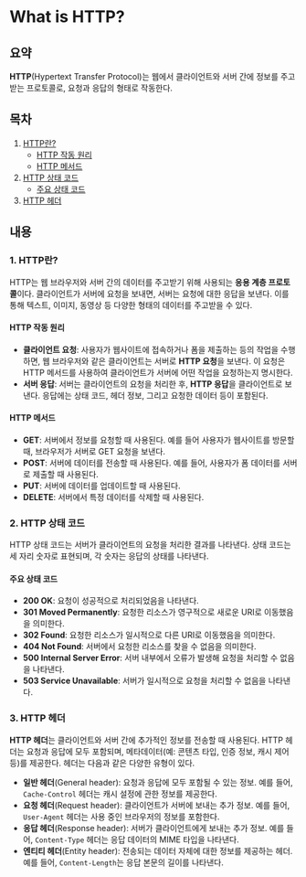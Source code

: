 # What is HTTP?

<!-- ================================================== -->

## 요약

**HTTP**(Hypertext Transfer Protocol)는 웹에서 클라이언트와 서버 간에 정보를 주고받는 프로토콜로, 요청과 응답의 형태로 작동한다.

<!-- ================================================== -->

## 목차

1. [HTTP란?](#1-http란)
   - [HTTP 작동 원리](#http-작동-원리)
   - [HTTP 메서드](#http-메서드)
2. [HTTP 상태 코드](#2-http-상태-코드)
   - [주요 상태 코드](#주요-상태-코드)
3. [HTTP 헤더](#3-http-헤더)

<!-- ================================================== -->

## 내용

### 1. HTTP란?

HTTP는 웹 브라우저와 서버 간의 데이터를 주고받기 위해 사용되는 **응용 계층 프로토콜**이다. 클라이언트가 서버에 요청을 보내면, 서버는 요청에 대한 응답을 보낸다. 이를 통해 텍스트, 이미지, 동영상 등 다양한 형태의 데이터를 주고받을 수 있다.

#### HTTP 작동 원리

- **클라이언트 요청**: 사용자가 웹사이트에 접속하거나 폼을 제출하는 등의 작업을 수행하면, 웹 브라우저와 같은 클라이언트는 서버로 **HTTP 요청**을 보낸다. 이 요청은 HTTP 메서드를 사용하여 클라이언트가 서버에 어떤 작업을 요청하는지 명시한다.
- **서버 응답**: 서버는 클라이언트의 요청을 처리한 후, **HTTP 응답**을 클라이언트로 보낸다. 응답에는 상태 코드, 헤더 정보, 그리고 요청한 데이터 등이 포함된다.

#### HTTP 메서드

- **GET**: 서버에서 정보를 요청할 때 사용된다. 예를 들어 사용자가 웹사이트를 방문할 때, 브라우저가 서버로 GET 요청을 보낸다.
- **POST**: 서버에 데이터를 전송할 때 사용된다. 예를 들어, 사용자가 폼 데이터를 서버로 제출할 때 사용된다.
- **PUT**: 서버에 데이터를 업데이트할 때 사용된다.
- **DELETE**: 서버에서 특정 데이터를 삭제할 때 사용된다.

### 2. HTTP 상태 코드

HTTP 상태 코드는 서버가 클라이언트의 요청을 처리한 결과를 나타낸다. 상태 코드는 세 자리 숫자로 표현되며, 각 숫자는 응답의 상태를 나타낸다.

#### 주요 상태 코드

- **200 OK**: 요청이 성공적으로 처리되었음을 나타낸다.
- **301 Moved Permanently**: 요청한 리소스가 영구적으로 새로운 URI로 이동했음을 의미한다.
- **302 Found**: 요청한 리소스가 일시적으로 다른 URI로 이동했음을 의미한다.
- **404 Not Found**: 서버에서 요청한 리소스를 찾을 수 없음을 의미한다.
- **500 Internal Server Error**: 서버 내부에서 오류가 발생해 요청을 처리할 수 없음을 나타낸다.
- **503 Service Unavailable**: 서버가 일시적으로 요청을 처리할 수 없음을 나타낸다.

### 3. HTTP 헤더

**HTTP 헤더**는 클라이언트와 서버 간에 추가적인 정보를 전송할 때 사용된다. HTTP 헤더는 요청과 응답에 모두 포함되며, 메타데이터(예: 콘텐츠 타입, 인증 정보, 캐시 제어 등)를 제공한다. 헤더는 다음과 같은 다양한 유형이 있다.

- **일반 헤더**(General header): 요청과 응답에 모두 포함될 수 있는 정보. 예를 들어, `Cache-Control` 헤더는 캐시 설정에 관한 정보를 제공한다.
- **요청 헤더**(Request header): 클라이언트가 서버에 보내는 추가 정보. 예를 들어, `User-Agent` 헤더는 사용 중인 브라우저의 정보를 포함한다.
- **응답 헤더**(Response header): 서버가 클라이언트에게 보내는 추가 정보. 예를 들어, `Content-Type` 헤더는 응답 데이터의 MIME 타입을 나타낸다.
- **엔티티 헤더**(Entity header): 전송되는 데이터 자체에 대한 정보를 제공하는 헤더. 예를 들어, `Content-Length`는 응답 본문의 길이를 나타낸다.
